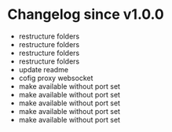 # Changelog since v1.0.0
- restructure folders 
- restructure folders 
- restructure folders 
- restructure folders 
- update readme 
- cofig proxy websocket 
- make available without port set 
- make available without port set 
- make available without port set 
- make available without port set 
- make available without port set 
